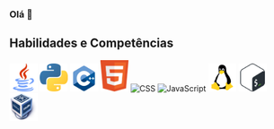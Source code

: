 ### Olá 👋

## Habilidades e Competências

<img src="images/logo_java.png" alt="Java" width="50"> <img src="images/logo_python.png" alt="Python" width="50"> <img src="images/logo_cpp.png" alt="C++" width="50"> <img src="images/logo_html5.png" alt="HTML5" width="50"> <img src="images/logo_css" alt="CSS" width="50"> <img src="images/logo_javascript" alt="JavaScript" width="50"> <img src="images/logo_linux.png" alt="Linux" width="50"> <img src="images/logo_bash.png" alt="Bash Script" width="50"> <img src="images/logo_virtualbox.png" alt="Oracle VM Virtualbox" width="50">

<!--

- 🔭 I’m currently working on ...
- 🌱 I’m currently learning ...
- 👯 I’m looking to collaborate on ...
- 📫 How to reach me: ...
-->
